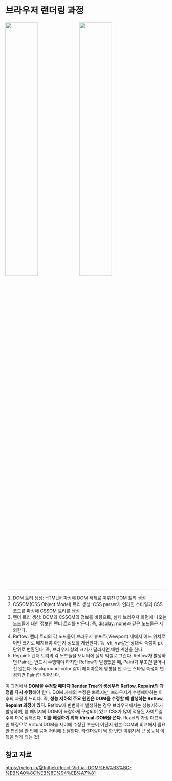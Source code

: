 # 브라우저 랜더링 과정
<img src = "https://velog.velcdn.com/images%2F1nthek%2Fpost%2F4242a843-cb6e-4bed-8294-72833ced579e%2Fimage.png" width = "45%">
<img src = "https://velog.velcdn.com/images%2F1nthek%2Fpost%2F834880ab-2c3b-48cc-aa39-5bd8a9504e79%2Fimage.png" width = "45%">

---

1) DOM 트리 생성: HTML을 파싱해 DOM 객체로 이뤄진 DOM 트리 생성
2) CSSOM(CSS Object Model) 트리 생성: CSS parser가 인라인 스타일과 CSS 코드를 파싱해 CSSOM 트리를 생성
3) 렌더 트리 생성: DOM과 CSSOM의 정보를 바탕으로, 실제 브라우저 화면에 나오는 노드들에 대한 정보인 렌더 트리를 만든다. 즉, display: none과 같은 노드들은 제외한다.
4) Reflow: 렌더 트리의 각 노드들이 브라우저 뷰포트(Viewport) 내에서 어느 위치로 어떤 크기로 배치돼야 하는지 정보를 계산한다. %, vh, vw같은 상대적 속성이 px 단위로 변환된다. 즉, 브라우저 창의 크기가 달라지면 매번 계산을 한다.
5) Repaint: 렌더 트리의 각 노드들을 모니터에 실제 픽셀로 그린다. Reflow가 발생하면 Paint는 반드시 수행돼야 하지만 Reflow가 발생했을 때, Paint가 무조건 일어나진 않는다. Background-color 같이 레이아웃에 영향을 안 주는 스타일 속성이 변경되면 Paint만 일어난다.

이 과정에서 **DOM을 수정할 때마다 Render Tree의 생성부터 Reflow, Repaint의 과정을 다시 수행**해야 한다. DOM 자체의 수정은 빠르지만, 브라우저가 수행해야하는 이후의 과정이 느리다.
즉, **성능 저하의 주요 원인은 DOM을 수정할 때 발생하는 Reflow, Repaint 과정에 있다.** Reflow가 빈번하게 발생하는 경우 브라우저에서는 성능저하가 발생하며, 웹 페이지의 DOM이 복잡하게 구성되어 있고 CSS가 많이 적용된 사이트일수록 더욱 심해진다.
**이를 해결하기 위해 Virtual-DOM을 쓴다.** React의 가장 대표적인 특징으로 Virtual DOM을 제어해 수정된 부분이 어딘지 원본 DOM과 비교해서 필요한 연산을 한 번에 묶어 처리해 전달한다. 리랜더링이 딱 한 번만 이뤄져서 큰 성능적 이득을 얻게 되는 것!


## 참고 자료
https://velog.io/@1nthek/React-Virtual-DOM%EA%B3%BC-%EB%A0%8C%EB%8D%94%EB%A7%81